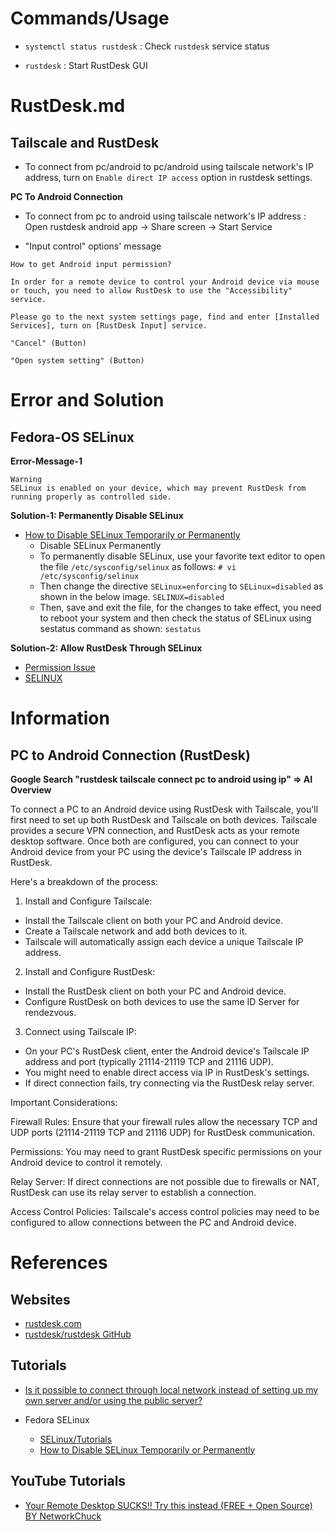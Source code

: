 # Commands/Usage

* `systemctl status rustdesk` : Check `rustdesk` service status

* `rustdesk` : Start RustDesk GUI

# RustDesk.md

## Tailscale and RustDesk

* To connect from pc/android to pc/android using tailscale network's IP address, turn on `Enable direct IP access` option in rustdesk settings.

**PC To Android Connection**

* To connect from pc to android using tailscale network's IP address : Open rustdesk android app -> Share screen -> Start Service

* "Input control" options' message
```
How to get Android input permission?

In order for a remote device to control your Android device via mouse or touch, you need to allow RustDesk to use the "Accessibility" service.

Please go to the next system settings page, find and enter [Installed Services], turn on [RustDesk Input] service.

"Cancel" (Button)

"Open system setting" (Button)
```

# Error and Solution

## Fedora-OS SELinux

**Error-Message-1**

```
Warning
SELinux is enabled on your device, which may prevent RustDesk from running properly as controlled side.
```

**Solution-1: Permanently Disable SELinux**

* [How to Disable SELinux Temporarily or Permanently](https://www.tecmint.com/disable-selinux-in-centos-rhel-fedora/)
  * Disable SELinux Permanently
  * To permanently disable SELinux, use your favorite text editor to open the file `/etc/sysconfig/selinux` as follows: `# vi /etc/sysconfig/selinux`
  * Then change the directive `SELinux=enforcing` to `SELinux=disabled` as shown in the below image. `SELINUX=disabled`
  * Then, save and exit the file, for the changes to take effect, you need to reboot your system and then check the status of SELinux using sestatus command as shown: `sestatus`

**Solution-2: Allow RustDesk Through SELinux**

* [Permission Issue](https://rustdesk.com/docs/en/client/linux/#permissions-issue)
* [SELINUX](https://rustdesk.com/docs/en/client/linux/selinux)

# Information

## PC to Android Connection (RustDesk)

**Google Search "rustdesk tailscale connect pc to android using ip" => AI Overview**

To connect a PC to an Android device using RustDesk with Tailscale, you'll first need to set up both RustDesk and Tailscale on both devices. Tailscale provides a secure VPN connection, and RustDesk acts as your remote desktop software. Once both are configured, you can connect to your Android device from your PC using the device's Tailscale IP address in RustDesk.

Here's a breakdown of the process:

1. Install and Configure Tailscale:

  * Install the Tailscale client on both your PC and Android device.
  * Create a Tailscale network and add both devices to it.
  * Tailscale will automatically assign each device a unique Tailscale IP address. 

2. Install and Configure RustDesk:

  * Install the RustDesk client on both your PC and Android device. 
  * Configure RustDesk on both devices to use the same ID Server for rendezvous. 

3. Connect using Tailscale IP:

  * On your PC's RustDesk client, enter the Android device's Tailscale IP address and port (typically 21114-21119 TCP and 21116 UDP). 
  * You might need to enable direct access via IP in RustDesk's settings. 
  * If direct connection fails, try connecting via the RustDesk relay server. 

Important Considerations:

Firewall Rules:
Ensure that your firewall rules allow the necessary TCP and UDP ports (21114-21119 TCP and 21116 UDP) for RustDesk communication. 

Permissions:
You may need to grant RustDesk specific permissions on your Android device to control it remotely. 

Relay Server:
If direct connections are not possible due to firewalls or NAT, RustDesk can use its relay server to establish a connection. 

Access Control Policies:
Tailscale's access control policies may need to be configured to allow connections between the PC and Android device. 

# References

## Websites

* [rustdesk.com](https://rustdesk.com/)
* [rustdesk/rustdesk GitHub](https://github.com/rustdesk/rustdesk)

## Tutorials

* [Is it possible to connect through local network instead of setting up my own server and/or using the public server?](https://www.reddit.com/r/rustdesk/comments/1frnzdr/is_it_possible_to_connect_through_local_network/)

* Fedora SELinux
  * [SELinux/Tutorials](https://wiki.gentoo.org/wiki/SELinux/Tutorials)
  * [How to Disable SELinux Temporarily or Permanently](https://www.tecmint.com/disable-selinux-in-centos-rhel-fedora/)

## YouTube Tutorials

* [Your Remote Desktop SUCKS!! Try this instead (FREE + Open Source) BY NetworkChuck](https://www.youtube.com/watch?v=EXL8mMUXs88)
